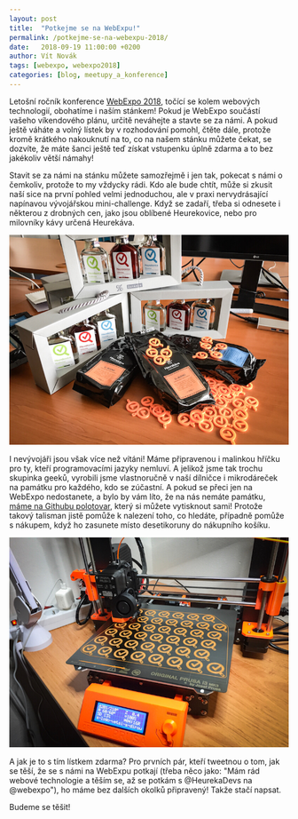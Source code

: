 ```yaml
---
layout: post
title:  "Potkejme se na WebExpu!"
permalink: /potkejme-se-na-webexpu-2018/
date:   2018-09-19 11:00:00 +0200
author: Vít Novák
tags: [webexpo, webexpo2018]
categories: [blog, meetupy_a_konference]
---
```


Letošní ročník konference [WebExpo 2018](https://www.webexpo.net/prague2018), točící se kolem webových technologií, obohatíme i naším stánkem! Pokud je WebExpo součástí vašeho víkendového plánu, určitě neváhejte a stavte se za námi. A pokud ještě váháte a volný lístek by v rozhodování pomohl, čtěte dále, protože kromě krátkého nakouknutí na to, co na našem stánku můžete čekat, se dozvíte, že máte šanci ještě teď získat vstupenku úplně zdarma a to bez jakékoliv větší námahy!

Stavit se za námi na stánku můžete samozřejmě i jen tak, pokecat s námi o čemkoliv, protože to my vždycky rádi. Kdo ale bude chtít, může si zkusit naší sice na první pohled velmi jednoduchou, ale v praxi nervydrásající napínavou vývojářskou mini-challenge. Když se zadaří, třeba si odnesete i některou z drobných cen, jako jsou oblíbené Heurekovice, nebo pro milovníky kávy určená Heurekáva.

![heurekovice a heurekava](/assets/potkejme-se-na-webexpu-2018/heurekovice-a-heurekava.jpg) 

I nevývojáři jsou však více než vítáni! Máme připravenou i malinkou hříčku pro ty, kteří programovacími jazyky nemluví. A jelikož jsme tak trochu skupinka geeků, vyrobili jsme vlastnoručně v naší dílničce i mikrodáreček na památku pro každého, kdo se zúčastní. A pokud se přeci jen na WebExpo nedostanete, a bylo by vám líto, že na nás nemáte památku, [máme na Githubu polotovar](https://github.com/heureka/logo3D), který si můžete vytisknout sami! Protože takový talisman jistě pomůže k nalezení toho, co hledáte, případně pomůže s nákupem, když ho zasunete místo desetikoruny do nákupního košíku.

![lupicky](/assets/potkejme-se-na-webexpu-2018/lupicky.jpg) 

A jak je to s tím lístkem zdarma? Pro prvních pár, kteří tweetnou o tom, jak se těší, že se s námi na WebExpu potkají (třeba něco jako: "Mám rád webové technologie a těším se, až se potkám s @HeurekaDevs na @webexpo"), ho máme bez dalších okolků připravený! Takže stačí napsat. 

Budeme se těšit!

